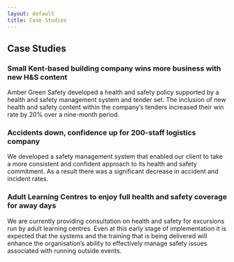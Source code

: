 ```yaml
---
layout: default
title: Case Studies
---
```


## Case Studies

### Small Kent-based building company wins more business with new H&S content

Amber Green Safety developed a health and safety policy supported by a health and safety management system and tender set. The inclusion of new health and safety content within the company’s tenders increased their win rate by 20% over a nine-month period.

### Accidents down, confidence up for 200-staff logistics company

We developed a safety management system that enabled our client to take a more consistent and confident approach to its health and safety commitment. As a result there was a significant decrease in accident and incident rates.

### Adult Learning Centres to enjoy full health and safety coverage for away days

We are currently providing consultation on health and safety for excursions run by adult learning centres. Even at this early stage of implementation it is expected that the systems and the training that is being delivered will enhance the organisation’s ability to effectively manage safety issues associated with running outside events.

